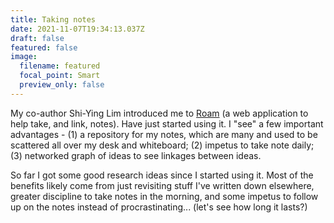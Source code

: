 ```yaml
---
title: Taking notes
date: 2021-11-07T19:34:13.037Z
draft: false
featured: false
image:
  filename: featured
  focal_point: Smart
  preview_only: false
---
```

My co-author Shi-Ying Lim introduced me to [Roam](https://roamresearch.com/) (a web application to help take, and link, notes). Have just started using it. I "see" a few important advantages - (1) a repository for my notes, which are many and used to be scattered all over my desk and whiteboard; (2) impetus to take note daily; (3) networked graph of ideas to see linkages between ideas.  

So far I got some good research ideas since I started using it. Most of the benefits likely come from just revisiting stuff I've written down elsewhere, greater discipline to take notes in the morning, and some impetus to follow up on the notes instead of procrastinating... (let's see how long it lasts?)